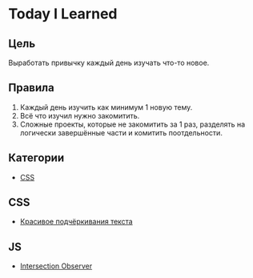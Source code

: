 # Today I Learned

## Цель

Выработать привычку каждый день изучать что-то новое.

## Правила

1. Каждый день изучить как минимум 1 новую тему.
2. Всё что изучил нужно закомитить.
3. Сложные проекты, которые не закомитить за 1 раз, разделять на логически завершённые части и комитить поотдельности.

## Категории

- [CSS](#css)

## CSS

- [Красивое подчёркивания текста](https://github.com/Skandar/TIL/blob/master/css/underline-decoration.md)

## JS

- [Intersection Observer](https://github.com/Skandar/TIL/blob/master/js/intersection-observer.md)
